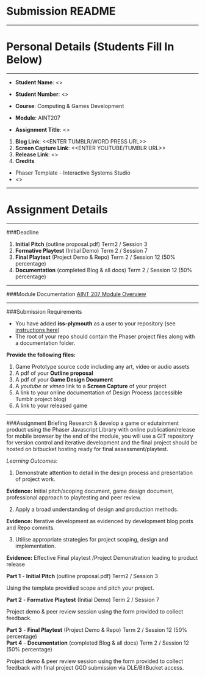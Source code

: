 Submission README
=========
---


Personal Details (Students Fill In Below)
===
---
- **Student Name**: <<FIRST  AND LAST NAME>>
- **Student Number**: <<STUDENT NUMBER>>


- **Course**: Computing & Games Development
- **Module**: AINT207
- **Assignment Title**: <<ASSIGNMENT TITLE>>


1. **Blog Link**: <<ENTER TUMBLR/WORD PRESS URL>>
2. **Screen Capture Link**: <<ENTER YOUTUBE/TUMBLR URL>>
2. **Release Link**: <<ENTER RELEASE URL>>
3. **Credits**
* Phaser Template - Interactive Systems Studio
* <<ENTER ADDITIONAL CREDITS HERE>>
---


Assignment Details
===

---
###Deadline
1. **Initial Pitch** (outline proposal.pdf) Term2 / Session 3  
2. **Formative Playtest** (Initial Demo) Term 2 / Session 7  
3. **Final Playtest** (Project Demo & Repo) Term 2 / Session 12 (50% percentage)  
4. **Documentation** (completed Blog & all docs) Term 2 / Session 12 (50% percentage)

---
###Module Documentation
[AINT 207 Module Overview](https://dle.plymouth.ac.uk/pluginfile.php/278244/mod_resource/content/1/AINT207OverviewAssignmentSpecification%20%281%29.pdf)

---
###Submission Requirements
- You have added **iss-plymouth** as a user to your repository (see [instructions here](http://homepage.iss.io/bitbucket-add-user.html))
- The root of your repo should contain the Phaser project files along with a documentation folder.

**Provide the following files:**

1. Game Prototype source code including any art, video or audio assets
2. A pdf of your **Outline proposal**
3. A pdf of your **Game Design Document**
4. A *youtube* or *vimeo* link to a **Screen Capture** of your project
5. A link to your online documentation of Design Process (accessible Tumblr project blog)
6. A link to your released game

---
###Assignment Briefing
Research & develop a game or edutainment product using the Phaser Javascript Library with online publication/release
for mobile browser by the end of the module, you will use a GIT repository for version control and iterative development
and the final project should be hosted on bitbucket hosting ready for final assessment/playtest.


*Learning Outcomes*:
1. Demonstrate attention to detail in the design process and presentation of project work.
  
  **Evidence:** Initial pitch/scoping document, game design document, professional approach to playtesting and peer review.

2. Apply a broad understanding of design and production methods.
  
  **Evidence:** Iterative development as evidenced by development blog posts and Repo commits.

3. Utilise appropriate strategies for project scoping, design and implementation.

  **Evidence:** Effective Final playtest /Project Demonstration leading to product release

**Part 1** - **Initial Pitch** (outline proposal.pdf) Term2 / Session 3 
  
  Using the template providied scope and pitch your project.

**Part 2** - **Formative Playtest** (Initial Demo) Term 2 / Session 7  
  
  Project demo & peer review session using the form provided to collect feedback.

**Part 3** - **Final Playtest** (Project Demo & Repo) Term 2 / Session 12 (50% percentage)  
**Part 4** - **Documentation** (completed Blog & all docs) Term 2 / Session 12 (50% percentage)

  Project demo & peer review session using the form provided to collect feedback with final project GGD submission via DLE/BitBucket access.

